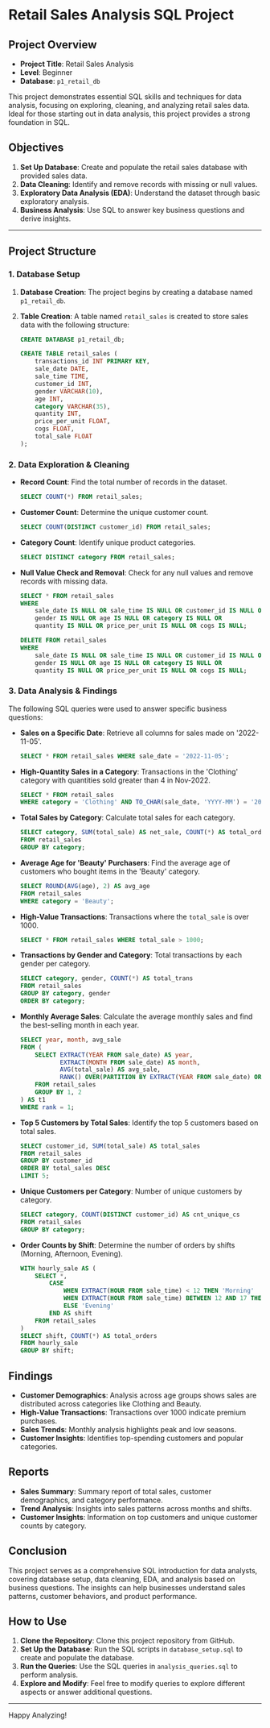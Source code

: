 # Retail Sales Analysis SQL Project

## Project Overview

- **Project Title**: Retail Sales Analysis
- **Level**: Beginner
- **Database**: `p1_retail_db`

This project demonstrates essential SQL skills and techniques for data analysis, focusing on exploring, cleaning, and analyzing retail sales data. Ideal for those starting out in data analysis, this project provides a strong foundation in SQL.

## Objectives

1. **Set Up Database**: Create and populate the retail sales database with provided sales data.
2. **Data Cleaning**: Identify and remove records with missing or null values.
3. **Exploratory Data Analysis (EDA)**: Understand the dataset through basic exploratory analysis.
4. **Business Analysis**: Use SQL to answer key business questions and derive insights.

---

## Project Structure

### 1. Database Setup

1. **Database Creation**: The project begins by creating a database named `p1_retail_db`.
2. **Table Creation**: A table named `retail_sales` is created to store sales data with the following structure:

    ```sql
    CREATE DATABASE p1_retail_db;

    CREATE TABLE retail_sales (
        transactions_id INT PRIMARY KEY,
        sale_date DATE,	
        sale_time TIME,
        customer_id INT,	
        gender VARCHAR(10),
        age INT,
        category VARCHAR(35),
        quantity INT,
        price_per_unit FLOAT,	
        cogs FLOAT,
        total_sale FLOAT
    );
    ```

### 2. Data Exploration & Cleaning

- **Record Count**: Find the total number of records in the dataset.
    ```sql
    SELECT COUNT(*) FROM retail_sales;
    ```
- **Customer Count**: Determine the unique customer count.
    ```sql
    SELECT COUNT(DISTINCT customer_id) FROM retail_sales;
    ```
- **Category Count**: Identify unique product categories.
    ```sql
    SELECT DISTINCT category FROM retail_sales;
    ```
- **Null Value Check and Removal**: Check for any null values and remove records with missing data.
    ```sql
    SELECT * FROM retail_sales
    WHERE 
        sale_date IS NULL OR sale_time IS NULL OR customer_id IS NULL OR 
        gender IS NULL OR age IS NULL OR category IS NULL OR 
        quantity IS NULL OR price_per_unit IS NULL OR cogs IS NULL;

    DELETE FROM retail_sales
    WHERE 
        sale_date IS NULL OR sale_time IS NULL OR customer_id IS NULL OR 
        gender IS NULL OR age IS NULL OR category IS NULL OR 
        quantity IS NULL OR price_per_unit IS NULL OR cogs IS NULL;
    ```

### 3. Data Analysis & Findings

The following SQL queries were used to answer specific business questions:

- **Sales on a Specific Date**: Retrieve all columns for sales made on '2022-11-05'.
    ```sql
    SELECT * FROM retail_sales WHERE sale_date = '2022-11-05';
    ```

- **High-Quantity Sales in a Category**: Transactions in the 'Clothing' category with quantities sold greater than 4 in Nov-2022.
    ```sql
    SELECT * FROM retail_sales
    WHERE category = 'Clothing' AND TO_CHAR(sale_date, 'YYYY-MM') = '2022-11' AND quantity >= 4;
    ```

- **Total Sales by Category**: Calculate total sales for each category.
    ```sql
    SELECT category, SUM(total_sale) AS net_sale, COUNT(*) AS total_orders
    FROM retail_sales
    GROUP BY category;
    ```

- **Average Age for 'Beauty' Purchasers**: Find the average age of customers who bought items in the 'Beauty' category.
    ```sql
    SELECT ROUND(AVG(age), 2) AS avg_age
    FROM retail_sales
    WHERE category = 'Beauty';
    ```

- **High-Value Transactions**: Transactions where the `total_sale` is over 1000.
    ```sql
    SELECT * FROM retail_sales WHERE total_sale > 1000;
    ```

- **Transactions by Gender and Category**: Total transactions by each gender per category.
    ```sql
    SELECT category, gender, COUNT(*) AS total_trans
    FROM retail_sales
    GROUP BY category, gender
    ORDER BY category;
    ```

- **Monthly Average Sales**: Calculate the average monthly sales and find the best-selling month in each year.
    ```sql
    SELECT year, month, avg_sale
    FROM (
        SELECT EXTRACT(YEAR FROM sale_date) AS year,
               EXTRACT(MONTH FROM sale_date) AS month,
               AVG(total_sale) AS avg_sale,
               RANK() OVER(PARTITION BY EXTRACT(YEAR FROM sale_date) ORDER BY AVG(total_sale) DESC) AS rank
        FROM retail_sales
        GROUP BY 1, 2
    ) AS t1
    WHERE rank = 1;
    ```

- **Top 5 Customers by Total Sales**: Identify the top 5 customers based on total sales.
    ```sql
    SELECT customer_id, SUM(total_sale) AS total_sales
    FROM retail_sales
    GROUP BY customer_id
    ORDER BY total_sales DESC
    LIMIT 5;
    ```

- **Unique Customers per Category**: Number of unique customers by category.
    ```sql
    SELECT category, COUNT(DISTINCT customer_id) AS cnt_unique_cs
    FROM retail_sales
    GROUP BY category;
    ```

- **Order Counts by Shift**: Determine the number of orders by shifts (Morning, Afternoon, Evening).
    ```sql
    WITH hourly_sale AS (
        SELECT *,
            CASE
                WHEN EXTRACT(HOUR FROM sale_time) < 12 THEN 'Morning'
                WHEN EXTRACT(HOUR FROM sale_time) BETWEEN 12 AND 17 THEN 'Afternoon'
                ELSE 'Evening'
            END AS shift
        FROM retail_sales
    )
    SELECT shift, COUNT(*) AS total_orders
    FROM hourly_sale
    GROUP BY shift;
    ```

## Findings

- **Customer Demographics**: Analysis across age groups shows sales are distributed across categories like Clothing and Beauty.
- **High-Value Transactions**: Transactions over 1000 indicate premium purchases.
- **Sales Trends**: Monthly analysis highlights peak and low seasons.
- **Customer Insights**: Identifies top-spending customers and popular categories.

## Reports

- **Sales Summary**: Summary report of total sales, customer demographics, and category performance.
- **Trend Analysis**: Insights into sales patterns across months and shifts.
- **Customer Insights**: Information on top customers and unique customer counts by category.

## Conclusion

This project serves as a comprehensive SQL introduction for data analysts, covering database setup, data cleaning, EDA, and analysis based on business questions. The insights can help businesses understand sales patterns, customer behaviors, and product performance.

## How to Use

1. **Clone the Repository**: Clone this project repository from GitHub.
2. **Set Up the Database**: Run the SQL scripts in `database_setup.sql` to create and populate the database.
3. **Run the Queries**: Use the SQL queries in `analysis_queries.sql` to perform analysis.
4. **Explore and Modify**: Feel free to modify queries to explore different aspects or answer additional questions.

---

Happy Analyzing!
